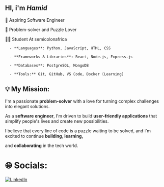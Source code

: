 ## HI, i'm *Hamid*

🧠 Aspiring Software Engineer

🧩 Problem-solver and Puzzle Lover

👨‍💻 Student At semicolonafrica

      - **Languages**: Python, JavaScript, HTML, CSS
      
      - **Frameworks & Libraries**: React, Node.js, Express.js
      
      - **Databases**: PostgreSQL, MongoDB
      
      - **Tools:** Git, GitHub, VS Code, Docker (Learning)



##  💡 My Mission:

I'm a passionate **problem-solver** with a love for turning complex challenges into elegant solutions.

As a **software engineer**, I'm driven to build **user-friendly applications** that simplify people's lives and create new possibilities. 

I believe that every line of code is a puzzle waiting to be solved, and I'm excited to continue **building**, **learning,**

and **collaborating** in the tech world.

# 🌐 Socials:

[![LinkedIn](https://img.shields.io/badge/LinkedIn-0077B5?style=for-the-badge&logo=linkedin&logoColor=white)](https://www.linkedin.com/in/[abdulhamid-abari-766b98362])

